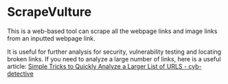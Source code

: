 # ScrapeVulture

This is a web-based tool can scrape all the webpage links and image links from an inputted webpage link.

It is useful for further analysis for security, vulnerability testing and locating broken links.
If you need to analyze a large number of links, here is a useful article:
[Simple Tricks to Quickly Analyze a Larger List of URLS - cyb-detective](https://medium.com/@cyb_detective/5-simple-tricks-to-quickly-analyze-a-larger-list-of-urls-860c9b718b34?source=email-99212f3d77b0-1709241813293-digest.reader-9d25bedde111-860c9b718b34----1-98------------------989806b5_c93d_497b_854c_dd1b9a28f342-1)
